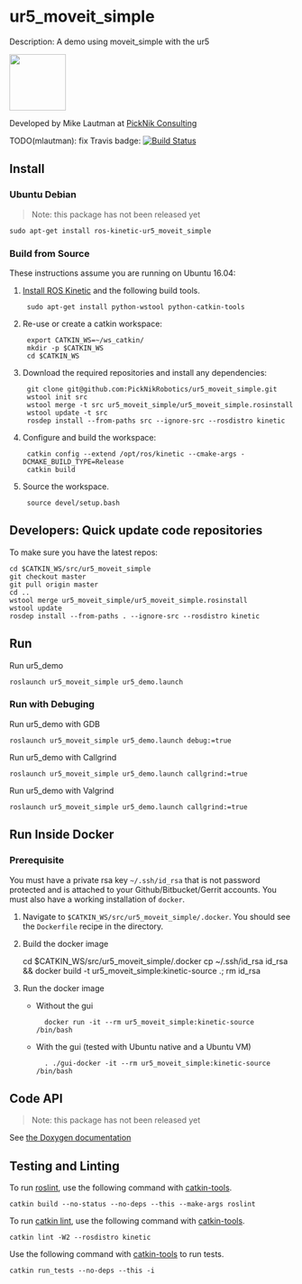 # ur5_moveit_simple

Description: A demo using moveit_simple with the ur5

<img src="https://picknik.ai/assets/images/logo.jpg" width="100">

Developed by Mike Lautman at [PickNik Consulting](http://picknik.ai/)

TODO(mlautman): fix Travis badge:
[![Build Status](https://travis-ci.com/PickNikRobotics/ur5_moveit_simple.svg?token=o9hPQnr2kShM9ckDs6J8&branch=master)](https://travis-ci.com/PickNikRobotics/ur5_moveit_simple)

## Install

### Ubuntu Debian

> Note: this package has not been released yet

    sudo apt-get install ros-kinetic-ur5_moveit_simple

### Build from Source

These instructions assume you are running on Ubuntu 16.04:

1. [Install ROS Kinetic](http://wiki.ros.org/kinetic/Installation/Ubuntu) and the following build tools.

        sudo apt-get install python-wstool python-catkin-tools

1. Re-use or create a catkin workspace:

        export CATKIN_WS=~/ws_catkin/
        mkdir -p $CATKIN_WS
        cd $CATKIN_WS

1. Download the required repositories and install any dependencies:

        git clone git@github.com:PickNikRobotics/ur5_moveit_simple.git
        wstool init src
        wstool merge -t src ur5_moveit_simple/ur5_moveit_simple.rosinstall
        wstool update -t src
        rosdep install --from-paths src --ignore-src --rosdistro kinetic

1. Configure and build the workspace:

        catkin config --extend /opt/ros/kinetic --cmake-args -DCMAKE_BUILD_TYPE=Release
        catkin build

1. Source the workspace.

        source devel/setup.bash

## Developers: Quick update code repositories

To make sure you have the latest repos:

    cd $CATKIN_WS/src/ur5_moveit_simple
    git checkout master
    git pull origin master
    cd ..
    wstool merge ur5_moveit_simple/ur5_moveit_simple.rosinstall
    wstool update
    rosdep install --from-paths . --ignore-src --rosdistro kinetic

## Run

Run ur5_demo
```
roslaunch ur5_moveit_simple ur5_demo.launch
```

### Run with Debuging

Run ur5_demo with GDB
```
roslaunch ur5_moveit_simple ur5_demo.launch debug:=true
```

Run ur5_demo with Callgrind
```
roslaunch ur5_moveit_simple ur5_demo.launch callgrind:=true
```

Run ur5_demo with Valgrind
```
roslaunch ur5_moveit_simple ur5_demo.launch callgrind:=true
```

## Run Inside Docker

### Prerequisite

You must have a private rsa key `~/.ssh/id_rsa` that is not password protected and is attached to your Github/Bitbucket/Gerrit accounts.
You must also have a working installation of `docker`.

1. Navigate to `$CATKIN_WS/src/ur5_moveit_simple/.docker`. You should see the `Dockerfile` recipe in the directory.

1. Build the docker image

    cd $CATKIN_WS/src/ur5_moveit_simple/.docker
    cp ~/.ssh/id_rsa id_rsa && docker build -t ur5_moveit_simple:kinetic-source .; rm id_rsa

1. Run the docker image

    * Without the gui

            docker run -it --rm ur5_moveit_simple:kinetic-source /bin/bash

    * With the gui (tested with Ubuntu native and a Ubuntu VM)

            . ./gui-docker -it --rm ur5_moveit_simple:kinetic-source /bin/bash

## Code API

> Note: this package has not been released yet

See [the Doxygen documentation](http://docs.ros.org/kinetic/api/ur5_moveit_simple/html/anotated.html)

## Testing and Linting

To run [roslint](http://wiki.ros.org/roslint), use the following command with [catkin-tools](https://catkin-tools.readthedocs.org/).

    catkin build --no-status --no-deps --this --make-args roslint

To run [catkin lint](https://pypi.python.org/pypi/catkin_lint), use the following command with [catkin-tools](https://catkin-tools.readthedocs.org/).

    catkin lint -W2 --rosdistro kinetic

Use the following command with [catkin-tools](https://catkin-tools.readthedocs.org/) to run tests.

    catkin run_tests --no-deps --this -i
